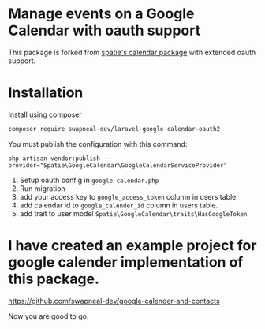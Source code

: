 
# Manage events on a Google Calendar with oauth support

This package is forked from [spatie's calendar package](https://github.com/spatie/laravel-google-calendar) with extended oauth support.

# Installation

Install using composer<br>
```bash
composer require swapneal-dev/laravel-google-calendar-oauth2
```

You must publish the configuration with this command:

```
php artisan vendor:publish --provider="Spatie\GoogleCalendar\GoogleCalendarServiceProvider"
```

1. Setup oauth config in `google-calendar.php`
2. Run migration
3. add your access key to `google_access_token` column in users table.
4. add calendar id to `google_calender_id` column in users table.
5. add trait to user model `Spatie\GoogleCalendar\traits\HasGoogleToken`

# I have created an example project for google calender implementation of this package.
https://github.com/swapneal-dev/google-calender-and-contacts

Now you are good to go.
